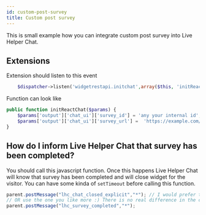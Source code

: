 ```yaml
---
id: custom-post-survey
title: Custom post survey
---
```


This is small example how you can integrate custom post survey into Live Helper Chat.

## Extensions

Extension should listen to this event
```php
    $dispatcher->listen('widgetrestapi.initchat',array($this, 'initReactChat'));
```

Function can look like

```php
public function initReactChat($params) {
    $params['output']['chat_ui']['survey_id'] = 'any your internal id';
    $params['output']['chat_ui']['survey_url'] =  'https://example.com/survey.html';
}
```

## How do I inform Live Helper Chat that survey has been completed?

You should call this javascript function. Once this happens Live Helper Chat will know that survey has been completed and will close widget for the visitor. You can have some kinda of `setTimeout` before calling this function.

```js
parent.postMessage("lhc_chat_closed_explicit","*"); // I would prefer this one
// OR use the one you like more :) There is no real difference in the core.
parent.postMessage("lhc_survey_completed","*");
```